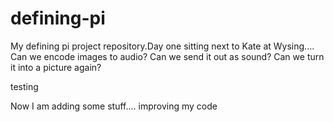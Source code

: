 defining-pi
===========

My defining pi project repository.Day one sitting next to Kate at Wysing....
Can we encode images to audio? Can we send it out as sound? Can we turn it into a picture again?


testing

Now I am adding some stuff.... improving my code